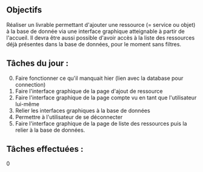 ## Objectifs

Réaliser un livrable permettant d'ajouter une ressource (= service ou objet) à la base de donnée via une interface graphique atteignable à partir de l'accueil. Il devra être aussi possible d'avoir accès à la liste des ressources déjà présentes dans la base de données, pour le moment sans filtres.

## Tâches du jour :

0. Faire fonctionner ce qu'il manquait hier (lien avec la database pour connection)
1. Faire l'interface graphique de la page d'ajout de ressource
2. Faire l'interface graphique de la page compte vu en tant que l'utilisateur lui-même
3. Relier les interfaces graphiques à la base de données
3. Permettre à l'utilisateur de se déconnecter
4. Faire l'interface graphique de la page de liste des ressources puis la relier à la base de données.

## Tâches effectuées :

0